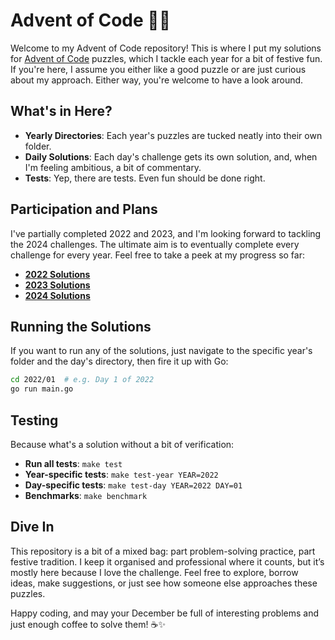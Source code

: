 # Advent of Code 🎄✨

Welcome to my Advent of Code repository! This is where I put my solutions for [Advent of Code](https://adventofcode.com/) puzzles, which I tackle each year for a bit of festive fun. If you're here, I assume you either like a good puzzle or are just curious about my approach. Either way, you're welcome to have a look around.

## What's in Here?

- **Yearly Directories**: Each year's puzzles are tucked neatly into their own folder.
- **Daily Solutions**: Each day's challenge gets its own solution, and, when I'm feeling ambitious, a bit of commentary.
- **Tests**: Yep, there are tests. Even fun should be done right.

## Participation and Plans

I've partially completed 2022 and 2023, and I'm looking forward to tackling the 2024 challenges. The ultimate aim is to eventually complete every challenge for every year. Feel free to take a peek at my progress so far:

- [**2022 Solutions**](./2022/)
- [**2023 Solutions**](./2023/)
- [**2024 Solutions**](./2024/)

## Running the Solutions

If you want to run any of the solutions, just navigate to the specific year's folder and the day's directory, then fire it up with Go:

```bash
cd 2022/01  # e.g. Day 1 of 2022
go run main.go
```

## Testing

Because what's a solution without a bit of verification:

- **Run all tests**: `make test`
- **Year-specific tests**: `make test-year YEAR=2022`
- **Day-specific tests**: `make test-day YEAR=2022 DAY=01`
- **Benchmarks**: `make benchmark`

## Dive In

This repository is a bit of a mixed bag: part problem-solving practice, part festive tradition. I keep it organised and professional where it counts, but it’s mostly here because I love the challenge. Feel free to explore, borrow ideas, make suggestions, or just see how someone else approaches these puzzles.

Happy coding, and may your December be full of interesting problems and just enough coffee to solve them! ☕✨